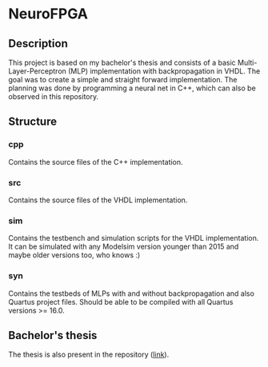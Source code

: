 # NeuroFPGA

## Description
This project is based on my bachelor's thesis and consists of a basic Multi-Layer-Perceptron (MLP) implementation with backpropagation in VHDL. The goal was to create a simple and straight forward implementation. The planning was done by programming a neural net in C++, which can also be observed in this repository.

## Structure
### cpp
Contains the source files of the C++ implementation.

### src
Contains the source files of the VHDL implementation.

### sim
Contains the testbench and simulation scripts for the VHDL implementation. It can be simulated with any Modelsim version younger than 2015 and maybe older versions too, who knows :)

### syn
Contains the testbeds of MLPs with and without backpropagation and also Quartus project files. Should be able to be compiled with all Quartus versions >= 16.0.

## Bachelor's thesis
The thesis is also present in the repository ([link](Bachelorarbeit.pdf)).

